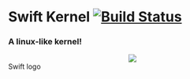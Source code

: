 # Swift Kernel   [![Build Status](https://img.shields.io/travis/SwiftOS-CC/swift_kernel.svg?style=flat-square)](https://travis-ci.org/SwiftOS-CC/swift_kernel)
### A linux-like kernel!

<div style="text-align:center"><img src ="https://cloud.githubusercontent.com/assets/6045353/20034431/70deb526-a394-11e6-92dc-f3488b048426.PNG" /></div>
Swift logo
